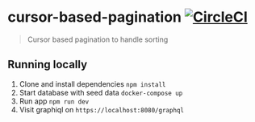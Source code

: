 # cursor-based-pagination [![CircleCI](https://circleci.com/gh/kunal-mandalia/cursor-based-pagination.svg?style=svg)](https://circleci.com/gh/kunal-mandalia/cursor-based-pagination)
> Cursor based pagination to handle sorting

## Running locally

1. Clone and install dependencies `npm install`
2. Start database with seed data `docker-compose up`
3. Run app `npm run dev`
4. Visit graphiql on `https://localhost:8080/graphql`
